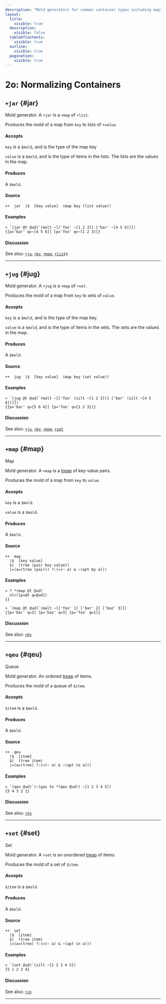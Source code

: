 ```yaml
---
description: "Mold generators for common container types including maps, sets, queues, jars, and jugs."
layout:
  title:
    visible: true
  description:
    visible: false
  tableOfContents:
    visible: true
  outline:
    visible: true
  pagination:
    visible: true
---
```


# 2o: Normalizing Containers

## `+jar` {#jar}

Mold generator. A `+jar` is a `+map` of `+list`.

Produces the mold of a map from `key` to lists of `+value`.

#### Accepts

`key` is a `$mold`, and is the type of the map key

`value` is a `$mold`, and is the type of items in the lists. The lists are the values in the map.

#### Produces

A `$mold`.

#### Source

```hoon
++  jar  |$  [key value]  (map key (list value))
```

#### Examples

```
> `(jar @t @ud)`(malt ~[['foo' ~[1 2 3]] ['bar' ~[4 5 6]]])
{[p='bar' q=~[4 5 6]] [p='foo' q=~[1 2 3]]}
```

#### Discussion

See also: [`+ja`](2j.md#ja), [`+by`](2i.md), [`+map`](#map), [`+list`](2b.md)s

---

## `+jug` {#jug}

Mold generator. A `+jug` is a `+map` of `+set`.

Produces the mold of a map from `key` to sets of `value`.

#### Accepts

`key` is a `$mold`, and is the type of the map key.

`value` is a `$mold`, and is the type of items in the sets. The sets are the values in the map.

#### Produces

A `$mold`.

#### Source

```hoon
++  jug  |$  [key value]  (map key (set value))
```

#### Examples

```
> `(jug @t @ud)`(malt ~[['foo' (silt ~[1 2 3])] ['bar' (silt ~[4 5 6])]])
{[p='bar' q={5 6 4}] [p='foo' q={1 2 3}]}
```

#### Discussion

See also: [`+ju`](2j.md#ju), [`+by`](2i.md), [`+map`](#map), [`+set`](#set)

---

## `+map` {#map}

Map

Mold generator. A `+map` is a [treap](https://en.wikipedia.org/wiki/Treap) of key-value pairs.

Produces the mold of a map from `key` to `value`.

#### Accepts

`key` is a `$mold`.

`value` is a `$mold`.

#### Produces

A `$mold`.

#### Source

```hoon
++  map
  |$  [key value]
  $|  (tree (pair key value))
  |=(a=(tree (pair)) ?:(=(~ a) & ~(apt by a)))
```

#### Examples

```
> ? *(map @t @ud)
  nlr([p=@t q=@ud])
{}
```

```
> `(map @t @ud)`(malt ~[['foo' 1] ['bar' 2] ['baz' 3]])
{[p='bar' q=2] [p='baz' q=3] [p='foo' q=1]}
```

#### Discussion

See also: [`+by`](2i.md)

---

## `+qeu` {#qeu}

Queue

Mold generator. An ordered [treap](http://en.wikipedia.org/wiki/Treap) of items.

Produces the mold of a queue of `$item`.

#### Accepts

`$item` is a `$mold`.

#### Produces

A `$mold`.

#### Source

```hoon
++  qeu
  |$  [item]
  $|  (tree item)
  |=(a=(tree) ?:(=(~ a) & ~(apt to a)))
```

#### Examples

```
> `(qeu @ud)`(~(gas to *(qeu @ud)) ~[1 2 3 4 5])
{5 4 3 2 1}
```

#### Discussion

See also: [`+to`](2k.md#to)

---

## `+set` {#set}

Set

Mold generator. A `+set` is an unordered [treap](http://en.wikipedia.org/wiki/Treap) of items.

Produces the mold of a set of `$item`.

#### Accepts

`$item` is a `$mold`.

#### Produces

A `$mold`.

#### Source

```hoon
++  set
  |$  [item]
  $|  (tree item)
  |=(a=(tree) ?:(=(~ a) & ~(apt in a)))
```

#### Examples

```
> `(set @ud)`(silt ~[1 2 3 4 5])
{5 1 2 3 4}
```

#### Discussion

See also: [`+in`](2h.md)

---
